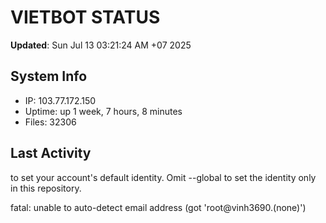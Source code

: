 # VIETBOT STATUS
**Updated**: Sun Jul 13 03:21:24 AM +07 2025

## System Info
- IP: 103.77.172.150
- Uptime: up 1 week, 7 hours, 8 minutes
- Files: 32306

## Last Activity

to set your account's default identity.
Omit --global to set the identity only in this repository.

fatal: unable to auto-detect email address (got 'root@vinh3690.(none)')

